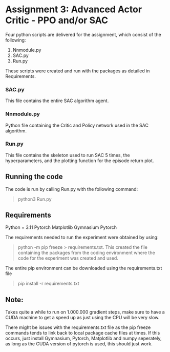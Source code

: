 # Assignment 3: Advanced Actor Critic - PPO and/or SAC

Four python scripts are delivered for the assignment, which consist of the following:
1. Nnmodule.py
2. SAC.py
3. Run.py

These scripts were created and run with the packages as detailed in Requirements.

### SAC.py
This file contains the entire SAC algorithm agent.

### Nnmodule.py
Python file containing the Critic and Policy network used in the SAC algorithm.

### Run.py
This file contains the skeleton used to run SAC 5 times, the hyperparameters, and the plotting function for the episode return plot.

## Running the code
The code is run by calling Run.py with the following command:
>python3 Run.py

## Requirements
Python = 3.11
Pytorch
Matplotlib
Gymnasium
Pytorch

The requirements needed to run the experiment were obtained by using: 
>python -m pip freeze > requirements.txt.
This created the file containing the packages from the coding environment where the code for the experiment was created and used.

The entire pip environment can be downloaded using the requirements.txt file
>pip install -r  requirements.txt

## Note:
Takes quite a while to run on 1.000.000 gradient steps, make sure to have a CUDA machine to get a speed up as just using the CPU will be very slow.

There might be issues with the requirements.txt file as the pip freeze commands tends to link back to local package cache files at times.
If this occurs, just install Gymnasium, Pytorch, Matplotlib and numpy seperately, as long as the CUDA version of pytorch is used, this should just work.